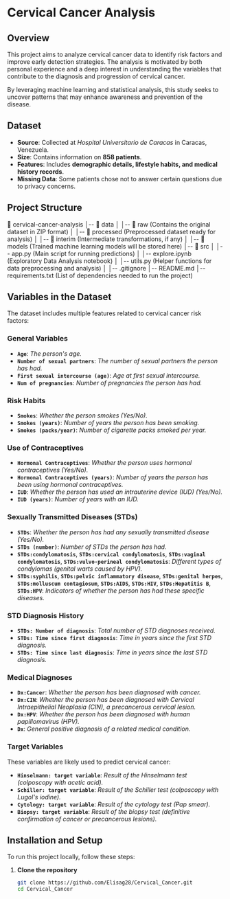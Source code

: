 # **Cervical Cancer Analysis**  

## **Overview**  
This project aims to analyze cervical cancer data to identify risk factors and improve early detection strategies. The analysis is motivated by both personal experience and a deep interest in understanding the variables that contribute to the diagnosis and progression of cervical cancer.  

By leveraging machine learning and statistical analysis, this study seeks to uncover patterns that may enhance awareness and prevention of the disease.  

## **Dataset**  
- **Source**: Collected at *Hospital Universitario de Caracas* in Caracas, Venezuela.  
- **Size**: Contains information on **858 patients**.  
- **Features**: Includes **demographic details, lifestyle habits, and medical history records**.  
- **Missing Data**: Some patients chose not to answer certain questions due to privacy concerns.  

## **Project Structure**  
📂 cervical-cancer-analysis
│-- 📂 data
│ │-- 📂 raw (Contains the original dataset in ZIP format)
│ │-- 📂 processed (Preprocessed dataset ready for analysis)
│ │-- 📂 interim (Intermediate transformations, if any)
│
│-- 📂 models (Trained machine learning models will be stored here)
│-- 📂 src
│ │-- app.py (Main script for running predictions)
│ │-- explore.ipynb (Exploratory Data Analysis notebook)
│ │-- utils.py (Helper functions for data preprocessing and analysis)
│
│-- .gitignore
│-- README.md
│-- requirements.txt (List of dependencies needed to run the project)


## **Variables in the Dataset**  
The dataset includes multiple features related to cervical cancer risk factors:  

### **General Variables**  
- **`Age`**: *The person's age.*  
- **`Number of sexual partners`**: *The number of sexual partners the person has had.*  
- **`First sexual intercourse (age)`**: *Age at first sexual intercourse.*  
- **`Num of pregnancies`**: *Number of pregnancies the person has had.*  

### **Risk Habits**  
- **`Smokes`**: *Whether the person smokes (Yes/No).*  
- **`Smokes (years)`**: *Number of years the person has been smoking.*  
- **`Smokes (packs/year)`**: *Number of cigarette packs smoked per year.*  

### **Use of Contraceptives**  
- **`Hormonal Contraceptives`**: *Whether the person uses hormonal contraceptives (Yes/No).*  
- **`Hormonal Contraceptives (years)`**: *Number of years the person has been using hormonal contraceptives.*  
- **`IUD`**: *Whether the person has used an intrauterine device (IUD) (Yes/No).*  
- **`IUD (years)`**: *Number of years with an IUD.*  

### **Sexually Transmitted Diseases (STDs)**  
- **`STDs`**: *Whether the person has had any sexually transmitted disease (Yes/No).*  
- **`STDs (number)`**: *Number of STDs the person has had.*  
- **`STDs:condylomatosis`**, **`STDs:cervical condylomatosis`**, **`STDs:vaginal condylomatosis`**, **`STDs:vulvo-perineal condylomatosis`**: *Different types of condylomas (genital warts caused by HPV).*  
- **`STDs:syphilis`**, **`STDs:pelvic inflammatory disease`**, **`STDs:genital herpes`**, **`STDs:molluscum contagiosum`**, **`STDs:AIDS`**, **`STDs:HIV`**, **`STDs:Hepatitis B`**, **`STDs:HPV`**: *Indicators of whether the person has had these specific diseases.*  

### **STD Diagnosis History**  
- **`STDs: Number of diagnosis`**: *Total number of STD diagnoses received.*  
- **`STDs: Time since first diagnosis`**: *Time in years since the first STD diagnosis.*  
- **`STDs: Time since last diagnosis`**: *Time in years since the last STD diagnosis.*  

### **Medical Diagnoses**  
- **`Dx:Cancer`**: *Whether the person has been diagnosed with cancer.*  
- **`Dx:CIN`**: *Whether the person has been diagnosed with Cervical Intraepithelial Neoplasia (CIN), a precancerous cervical lesion.*  
- **`Dx:HPV`**: *Whether the person has been diagnosed with human papillomavirus (HPV).*  
- **`Dx`**: *General positive diagnosis of a related medical condition.*  

### **Target Variables**  
These variables are likely used to predict cervical cancer:  
- **`Hinselmann: target variable`**: *Result of the Hinselmann test (colposcopy with acetic acid).*  
- **`Schiller: target variable`**: *Result of the Schiller test (colposcopy with Lugol's iodine).*  
- **`Cytology: target variable`**: *Result of the cytology test (Pap smear).*  
- **`Biopsy: target variable`**: *Result of the biopsy test (definitive confirmation of cancer or precancerous lesions).*  

## **Installation and Setup**  
To run this project locally, follow these steps:  

1. **Clone the repository**  
   ```bash
   git clone https://github.com/Elisag28/Cervical_Cancer.git
   cd Cervical_Cancer
